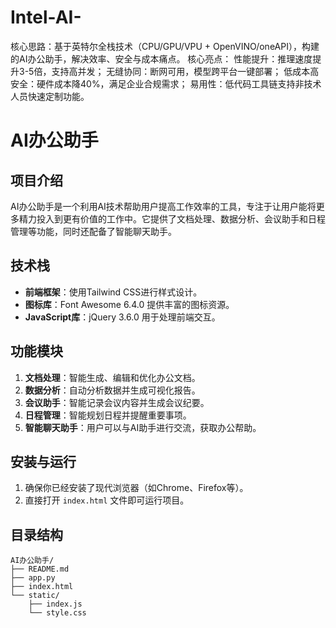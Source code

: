 # Intel-AI-
核心思路：基于英特尔全栈技术（CPU/GPU/VPU + OpenVINO/oneAPI），构建的AI办公助手，解决效率、安全与成本痛点。 核心亮点： 性能提升：推理速度提升3-5倍，支持高并发； 无缝协同：断网可用，模型跨平台一键部署； 低成本高安全：硬件成本降40%，满足企业合规需求； 易用性：低代码工具链支持非技术人员快速定制功能。


# AI办公助手

## 项目介绍
AI办公助手是一个利用AI技术帮助用户提高工作效率的工具，专注于让用户能将更多精力投入到更有价值的工作中。它提供了文档处理、数据分析、会议助手和日程管理等功能，同时还配备了智能聊天助手。

## 技术栈
- **前端框架**：使用Tailwind CSS进行样式设计。
- **图标库**：Font Awesome 6.4.0 提供丰富的图标资源。
- **JavaScript库**：jQuery 3.6.0 用于处理前端交互。

## 功能模块
1. **文档处理**：智能生成、编辑和优化办公文档。
2. **数据分析**：自动分析数据并生成可视化报告。
3. **会议助手**：智能记录会议内容并生成会议纪要。
4. **日程管理**：智能规划日程并提醒重要事项。
5. **智能聊天助手**：用户可以与AI助手进行交流，获取办公帮助。

## 安装与运行
1. 确保你已经安装了现代浏览器（如Chrome、Firefox等）。
2. 直接打开 `index.html` 文件即可运行项目。

## 目录结构
```plaintext
AI办公助手/
├── README.md
├── app.py
├── index.html
└── static/
    ├── index.js
    └── style.css
```
